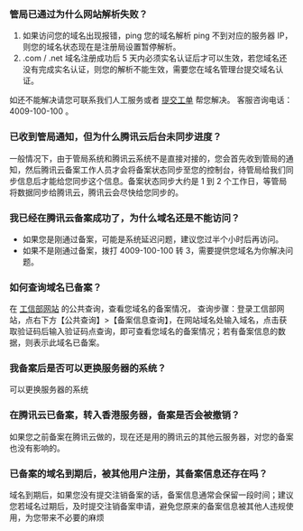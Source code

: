 ### 管局已通过为什么网站解析失败？
1. 如果访问您的域名出现报错，ping 您的域名解析 ping 不到对应的服务器 IP，则您的域名状态现在是注册局设置暂停解析。
2. .com / .net 域名注册成功后 5 天内必须实名认证后才可以生效，若您域名还没有完成实名认证，则您的解析不能生效，需要您在域名管理台提交域名认证。  

如还不能解决请您可联系我们人工服务或者 [提交工单](https://console.cloud.tencent.com/workorder/category) 帮您解决。  客服咨询电话：4009-100-100  。

### 已收到管局通知，但为什么腾讯云后台未同步进度？
一般情况下，由于管局系统和腾讯云系统不是直接对接的，您会首先收到管局的通知，然后腾讯云备案工作人员才会将备案状态同步至您的控制台，待管局给我们同步信息后才能给您同步这个信息。备案状态同步大约是 1 到 2 个工作日，等管局将数据同步给腾讯云，腾讯云会尽快给您同步的。

### 我已经在腾讯云备案成功了，为什么域名还是不能访问？ 
* 如果您是刚通过备案，可能是系统延迟问题，建议您过半个小时后再访问。
* 如果不是刚通过备案，拨打 4009-100-100 转 3，需要提供您域名为你解决问题。

 
###  如何查询域名已备案？
在 [工信部网站](http://www.miitbeian.gov.cn/ ) 的公共查询，查看您域名的备案情况， 
查询步骤：登录工信部网站，点右下方【公共查询】>【备案信息查询】，在网站域名处输入域名，点击获取验证码后输入验证码点查询，即可查看您域名的备案情况；若有备案信息的数据，则表示此域名已备案。

### 我备案后是否可以更换服务器的系统？
可以更换服务器的系统

### 在腾讯云已备案，转入香港服务器，备案是否会被撤销？
如果您之前备案在腾讯云做的，现在还是用的腾讯云的其他云服务器，对您的备案也没有影响的。

### 已备案的域名到期后，被其他用户注册，其备案信息还存在吗？
域名到期后，如果您没有提交注销备案的话，备案信息通常会保留一段时间；建议您若域名过期后，及时提交注销备案申请，避免您原来的备案信息被其他人违规使用，为您带来不必要的麻烦

